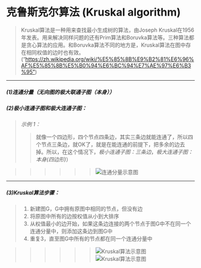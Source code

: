 # 克鲁斯克尔算法 (Kruskal algorithm)

> Kruskal算法是一种用来查找最小生成树的算法，由Joseph Kruskal在1956年发表。用来解决同样问题的还有Prim算法和Boruvka算法等。三种算法都是贪心算法的应用。和Boruvka算法不同的地方是，Kruskal算法在图中存在相同权值的边时也有效。
> (“https://zh.wikipedia.org/wiki/%E5%85%8B%E9%B2%81%E6%96%AF%E5%85%8B%E5%B0%94%E6%BC%94%E7%AE%97%E6%B3%95”)
    
-------------------------------------------------------------------------------------------------------------------------------------------  
##### *(1)连通分量*（无向图的极大联通子图（本身））
##### *(2)极小连通子图和极大连通子图：*

  > *示例 1：*
  >> 就像一个四边形，四个节点四条边，其实三条边就能连通了，所以四个节点三条边，就OK了，就是在能连通的前提下，把多余的边去掉。所以，在这个情况下，*极小连通子图：三条边*，*极大连通子图：本身(四边形)*）     
  
  >>>>>> ![连通分量示意图](https://upload.cc/i1/2019/09/25/7HdTVY.png "极大/小连通分量")
  
  ************************************************************************************************************************************
  
  ##### *(3)Kruskal算法步骤：*
  
   > 1. 新建图G，G中拥有原图中相同的节点，但没有边
   > 2. 将原图中所有的边按权值从小到大排序
   > 3. 从权值最小的边开始，如果这条边连接的两个节点于图G中不在同一个连通分量中，则添加这条边到图G中
   > 4. 重复3，直至图G中所有的节点都在同一个连通分量中
  
  >>>>>> ![Kruskal算法示意图](https://upload.cc/i1/2019/09/25/1M592r.png "极大/小连通分量")
  >>>>>> ![Kruskal算法示意图](https://upload.cc/i1/2019/09/25/amth64.png "极大/小连通分量")
